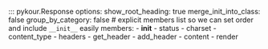 ::: pykour.Response
    options:
        show_root_heading: true
        merge_init_into_class: false
        group_by_category: false
        # explicit members list so we can set order and include `__init__` easily
        members:
          - __init__
          - status
          - charset
          - content_type
          - headers
          - get_header
          - add_header
          - content
          - render
